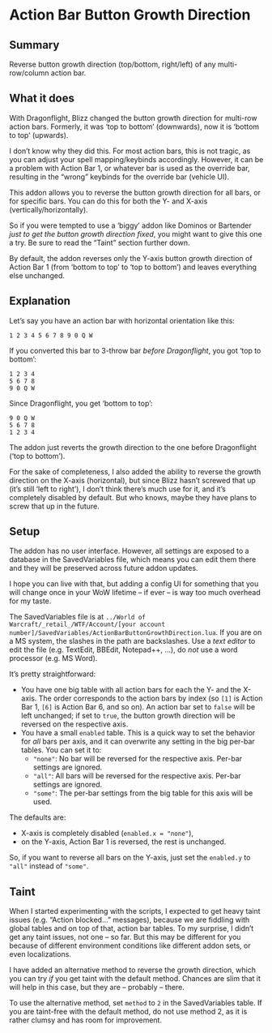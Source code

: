 # Action Bar Button Growth Direction


## Summary

Reverse button growth direction (top/bottom, right/left) of any multi-row/column action bar.


## What it does

With Dragonflight, Blizz changed the button growth direction for multi-row action bars. Formerly, it was ‘top to bottom’ (downwards), now it is ‘bottom to top’ (upwards).

I don’t know why they did this. For most action bars, this is not tragic, as you can adjust your spell mapping/keybinds accordingly. However, it can be a problem with Action Bar 1, or whatever bar is used as the override bar, resulting in the “wrong” keybinds for the override bar (vehicle UI).

This addon allows you to reverse the button growth direction for all bars, or for specific bars. You can do this for both the Y- and X-axis (vertically/horizontally).

So if you were tempted to use a ‘biggy’ addon like Dominos or Bartender _just to get the button growth direction fixed_, you might want to give this one a try. Be sure to read the “Taint” section further down.

By default, the addon reverses only the Y-axis button growth direction of Action Bar 1 (from ‘bottom to top’ to ‘top to bottom’) and leaves everything else unchanged.


## Explanation

Let’s say you have an action bar with horizontal orientation like this:

```
1 2 3 4 5 6 7 8 9 0 Q W
```

If you converted this bar to 3-throw bar _before Dragonflight_, you got ‘top to bottom’:

```
1 2 3 4
5 6 7 8
9 0 Q W
```

Since Dragonflight, you get ‘bottom to top’:

```
9 0 Q W
5 6 7 8
1 2 3 4
```

The addon just reverts the growth direction to the one before Dragonflight (‘top to bottom’).

For the sake of completeness, I also added the ability to reverse the growth direction on the X-axis (horizontal), but since Blizz hasn’t screwed that up (it’s still ‘left to right’), I don’t think there’s much use for it, and it’s completely disabled by default. But who knows, maybe they have plans to screw that up in the future.


## Setup

The addon has no user interface. However, all settings are exposed to a database in the SavedVariables file, which means you can edit them there and they will be preserved across future addon updates.

I hope you can live with that, but adding a config UI for something that you will change once in your WoW lifetime – if ever – is way too much overhead for my taste.

The SavedVariables file is at `../World of Warcraft/_retail_/WTF/Account/[your account number]/SavedVariables/ActionBarButtonGrowthDirection.lua`. If you are on a MS system, the slashes in the path are backslashes. Use a _text editor_ to edit the file (e.g. TextEdit, BBEdit, Notepad++, …), do _not_ use a word processor (e.g. MS Word).

It’s pretty straightforward:

- You have one big table with all action bars for each the Y- and the X-axis. The order corresponds to the action bars by index (so `[1]` is Action Bar 1, `[6]` is Action Bar 6, and so on). An action bar set to `false` will be left unchanged; if set to `true`, the button growth direction will be reversed on the respective axis.
- You have a small `enabled` table. This is a quick way to set the behavior for _all_ bars per axis, and it can overwrite any setting in the big per-bar tables. You can set it to:
  - `"none"`: No bar will be reversed for the respective axis. Per-bar settings are ignored.
  - `"all"`: All bars will be reversed for the respective axis. Per-bar settings are ignored.
  - `"some"`: The per-bar settings from the big table for this axis will be used.

The defaults are: 

- X-axis is completely disabled (`enabled.x = "none"`), 
- on the Y-axis, Action Bar 1 is reversed, the rest is unchanged.

So, if you want to reverse all bars on the Y-axis, just set the `enabled.y` to `"all"` instead of `"some"`.


## Taint

When I started experimenting with the scripts, I expected to get heavy taint issues (e.g. “Action blocked…” messages), because we are fiddling with global tables and on top of that, action bar tables. To my surprise, I didn’t get any taint issues, not one – so far. But this may be different for you because of different environment conditions like different addon sets, or even localizations. 

I have added an alternative method to reverse the growth direction, which you can try _if_ you get taint with the default method. Chances are slim that it will help in this case, but they are – probably – there.

To use the alternative method, set `method` to `2` in the SavedVariables table. If you are taint-free with the default method, do not use method 2, as it is rather clumsy and has room for improvement.
